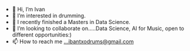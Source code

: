 - 👋 Hi, I’m Ivan
- 👀 I’m interested in drumming.
- 🌱 I recently finished a Masters in Data Science.
- 💞️ I’m looking to collaborate on.....Data Science, AI for Music, open to different opportunities:)
- 📫 How to reach me ...ibantxodrums@gmail.com

<!---
ibantxodrumz/ibantxodrumz is a ✨ special ✨ repository because its `README.md` (this file) appears on your GitHub profile.
You can click the Preview link to take a look at your changes.
--->
